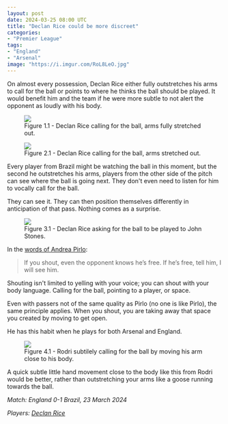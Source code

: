 ```yaml
---
layout: post
date: 2024-03-25 08:00 UTC
title: "Declan Rice could be more discreet"
categories:
- "Premier League"
tags:
- "England"
- "Arsenal"
image: "https://i.imgur.com/RoL8LeO.jpg"
---
```


On almost every possession, Declan Rice either fully outstretches his arms to call for the ball or points to where he thinks the ball should be played. It would benefit him and the team if he were more subtle to not alert the opponent as loudly with his body.

<!---more--->

<figure>
    <img src="https://i.imgur.com/TNmfGFO.jpeg">
    <figcaption>Figure 1.1 - Declan Rice calling for the ball, arms fully stretched out.</figcaption>
</figure> 

<figure>
    <img src="https://i.imgur.com/RoL8LeO.jpg">
    <figcaption>Figure 2.1 - Declan Rice calling for the ball, arms stretched out.</figcaption>
</figure> 

Every player from Brazil might be watching the ball in this moment, but the second he outstretches his arms, players from the other side of the pitch can see where the ball is going next. They don't even need to listen for him to vocally call for the ball. 

They can see it. They can then position themselves differently in anticipation of that pass. Nothing comes as a surprise. 

<figure>
    <img src="https://i.imgur.com/06AqYTm.jpeg">
    <figcaption>Figure 3.1 - Declan Rice asking for the ball to be played to John Stones. </figcaption>
</figure> 

In the [words of Andrea Pirlo](https://tacticsjournal.com/2024/01/24/i-will-see-him/):

> If you shout, even the opponent knows he’s free. If he’s free, tell him, I will see him.

Shouting isn't limited to yelling with your voice; you can shout with your body language. Calling for the ball, pointing to a player, or space. 

Even with passers not of the same quality as Pirlo (no one is like Pirlo), the same principle applies. When you shout, you are taking away that space you created by moving to get open.

He has this habit when he plays for both Arsenal and England.

<figure>
    <img src="https://i.imgur.com/f4zoxc5.gif">
    <figcaption>Figure 4.1 - Rodri subtilely calling for the ball by moving his arm close to his body. </figcaption>
</figure> 

A quick subtle little hand movement close to the body like this from Rodri would be better, rather than outstretching your arms like a goose running towards the ball. 

*Match: England 0-1 Brazil, 23 March 2024*

*Players: <a rel="nofollow noopener" target="_blank" href="https://fbref.com/en/players/1c7012b8/Declan-Rice?utm_medium=linker&amp;utm_source=fbref.com&amp;utm_campaign=2024-03-24_fb">Declan Rice</a>*
